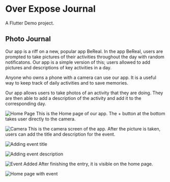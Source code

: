 # Over Expose Journal

A Flutter Demo project.

## Photo Journal

Our app is a riff on a new, popular app BeReal. In the app BeReal, users are prompted to take pictures of their activities throughout the day with random notificatons. Our app is a simple version of this; users allowed to add pictures and descriptions of key activities in a day. 

Anyone who owns a phone with a camera can use our app. It is a useful way to keep track of daily activities and to save memories. 

Our app allows users to take photos of an activity that they are doing. They are then able to add a description of the activity and add it to the corresponding day. 

![Home Page](/assets/home%20page.png "Home Page")
This is the Home page of our app. The + button at the bottom takes user directly to the camera. 

![Camera](/assets/camera.png "Camera")
This is the camera screen of the app. After the picture is taken, users can add the title and description for the event. 

![Adding event title](/assets/adding%20title.png "Adding event title")

![Adding event description](/assets/adding%20description.png "Adding description")

![Event Added](/assets/event%20added.png "Event added to home")
After finishing the entry, it is visible on the home page. 

![Home page with event](/assets/Home%20page%20with%20event.png "Home page with event added")